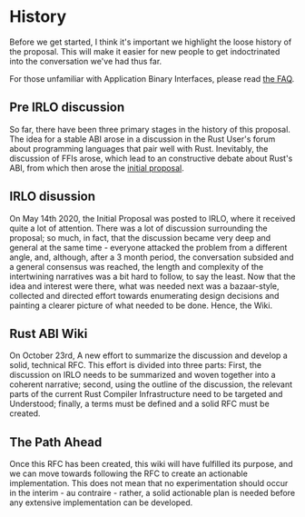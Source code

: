 # History
Before we get started, I think it's important we highlight the loose history of the proposal. This will make it easier for new people to get indoctrinated into the conversation we've had thus far.

For those unfamiliar with Application Binary Interfaces, please read [the FAQ](what_is_an_ABI.html).

## Pre IRLO discussion
So far, there have been three primary stages in the history of this proposal. The idea for a stable ABI arose in a discussion in the Rust User's forum about programming languages that pair well with Rust. Inevitably, the discussion of FFIs arose, which lead to an constructive debate about Rust's ABI, from which then arose the [initial proposal](initial_proposal.html).

## IRLO disussion
On May 14th 2020, the Initial Proposal was posted to IRLO, where it received quite a lot of attention. There was a lot of discussion surrounding the proposal; so much, in fact, that the discussion became very deep and general at the same time - everyone attacked the problem from a different angle, and, although, after a 3 month period, the conversation subsided and a general consensus was reached, the length and complexity of the intertwining narratives was a bit hard to follow, to say the least. Now that the idea and interest were there, what was needed next was a bazaar-style, collected and directed effort towards enumerating design decisions and painting a clearer picture of what needed to be done. Hence, the Wiki.

## Rust ABI Wiki
On October 23rd, A new effort to summarize the discussion and develop a solid, technical RFC. This effort is divided into three parts: First, the discussion on IRLO needs to be summarized and woven together into a coherent narrative; second, using the outline of the discussion, the relevant parts of the current Rust Compiler Infrastructure need to be targeted and Understood; finally, a terms must be defined and a solid RFC must be created.

## The Path Ahead
Once this RFC has been created, this wiki will have fulfilled its purpose, and we can move towards following the RFC to create an actionable implementation. This does not mean that no experimentation should occur in the interim - au contraire - rather, a solid actionable plan is needed before any extensive implementation can be developed.

